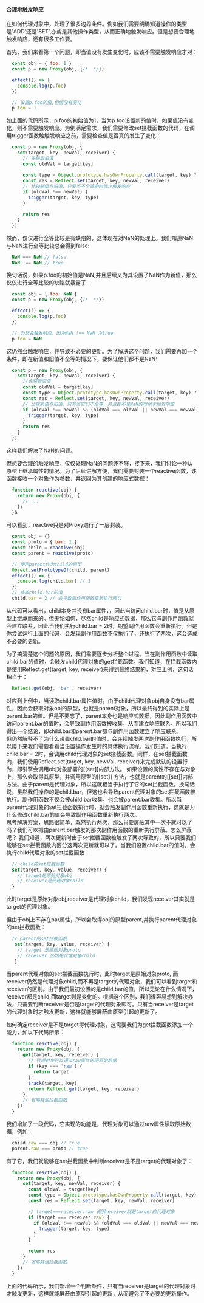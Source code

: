 <!--
 * @Description: 合理触发响应
-->
#### 合理地触发响应
在如何代理对象中，处理了很多边界条件。例如我们需要明确知道操作的类型是'ADD'还是'SET',亦或是其他操作类型，从而正确地触发响应。但是想要合理地触发响应，还有很多工作要。

首先，我们来看第一个问题，即当值没有发生变化时，应该不需要触发响应才对：
```javascript
  const obj = { foo: 1 }
  const p = new Proxy(obj, {/*  */})

  effect(() => {
    console.log(p.foo)
  })

  // 设置p.foo的值,但值没有变化
  p.foo = 1
```
如上面的代码所示，p.foo的初始值为1，当为p.foo设置新的值时，如果值没有变化，则不需要触发响应。为例满足需求，我们需要修改set拦截函数的代码，在调用trigger函数触触发响应之前，需要检查值是否真的发生了变化：
```javascript
  const p = new Proxy(obj, {
    set(target, key, newVal, receiver) {
      // 先获取旧值
      const oldVal = target[key]

      const type = Object.prototype.hasOwnProperty.call(target, key) ? 'SET' : 'ADD'
      const res = Reflect.set(target, key, newVal, receiver)
      // 比较新值与旧值，只要当不全等的时候才触发响应
      if (oldVal !== newVal) {
        trigger(target, key, type)
      }

      return res
    }
  })
```
然而，仅仅进行全等比较是有缺陷的，这体现在对NaN的处理上。我们知道NaN与NaN进行全等比较总会得到false:
```javascript
  NaN === NaN // false
  NaN !== NaN // true
```
换句话说，如果p.foo的初始值是NaN,并且后续又为其设置了NaN作为新值，那么仅仅进行全等比较的缺陷就暴露了：
```javascript
  const obj = { foo: NaN }
  const p = new Proxy(obj, {/*  */})

  effect(() => {
    console.log(p.foo)
  })

  // 仍然会触发响应，因为NaN !== NaN 为true
  p.foo = NaN
```
这仍然会触发响应，并导致不必要的更新。为了解决这个问题，我们需要再加一个条件，即在新值和旧值不全等的情况下，要保证他们都不是NaN:
```javascript
  const p = new Proxy(obj, {
    set(target, key, newVal, receiver) {
      //先获取旧值
      const oldVal = target[key]
      const type = Object.prototype.hasOwnProperty.call(target, key) ? 'SET' : 'ADD'
      const res = Reflect.set(target, key, newVal, receiver)
      // 比较新值与旧值，只有当它们不全等，并且都不是NaN的时候才触发响应
      if (oldVal !== newVal && (oldVal === oldVal || newVal === newVal)) {
        trigger(target, key, type)
      }
      return res
    }
  })
```
这样我们解决了NaN的问题。

但想要合理的触发响应，仅仅处理NaN的问题还不够，接下来，我们讨论一种从原型上继承属性的情况。为了后续讲解方便，我们需要封装一个reactive函数，该函数接收一个对象作为参数，并返回为其创建的响应式数据：
```javascript
  function reactive(obj) {
    return new Proxy(obj, {
      // ...
    })
  }ß
```
可以看到，reactive只是对Proxy进行了一层封装。
```javascript
  const obj = {}
  const proto = { bar: 1 }
  const child = reactive(obj)
  const parent = reactive(proto)

  // 使用parent作为child的原型
  Object.setPrototypeOf(child, parent)
  effect(() => {
    console.log(child.bar) // 1
  })
  // 修改child.bar的值
  child.bar = 2 // 会导致副作用函数重新执行两次
```
从代码可以看出，child本身并没有bar属性，，因此当访问child.bar时，值是从原型上继承而来的。但无论如何，尽然child是响应式数据，那么它与副作用函数就会建立联系，因此当我们执行child.bar = 2时，期望副作用函数会重新执行。但是你尝试运行上面的代码，会发现副作用函数不仅执行了，还执行了两次，这会造成不必要的更新。

为了搞清楚这个问题的原因，我们需要逐步分析整个过程。当在副作用函数中读取child.bar的值时，会触发child代理对象的get拦截函数。我们知道，在拦截函数内是使用Reflect.get(target, key, receiver)来得到最终结果的，对应上例，这句话相当于：
```javascript
  Reflect.get(obj, 'bar', receiver)
```
对应到上例中，当读取child.bar属性值时，由于child代理对象obj自身没有bar属性，因此会获取对象obj的原型，也就是parent对象，所以最终得到的实际上是parent.bar的值。但是不要忘了，parent本身也是响应式数据，因此副作用函数中访问parent.bar的值时，会导致副作用函数被收集，从而建立响应联系。所以我们得出一个结论，即child.bar和parent.bar都与副作用函数建立了响应联系。
<br />
但仍然解释不了为什么设置chld.bar的值时，会连续触发两次副作用函数执行，所以接下来我们需要看看当设置操作发生时的具体执行流程。我们知道，当执行child.bar = 2时，会调用child代理对象的set拦截函数。同样，在set拦截函数内，我们使用Reflect.set(target, key, newVal, receiver)来完成默认的设置行为，即引擎会调用obj对象部署的\[[set]]内部方法。
如果设置的属性不存在与对象上，那么会取得其原型，并调用原型的\[[set]]
方法，也就是parent的\[[set]]内部方法。由于parent是代理对象，所以这就相当于执行了它的set拦截函数。换句话说，虽然我们操作的是child.bar，但这也会导致parent代理对象的set拦截函数被执行。副作用函数不仅会被child.bar收集，也会被parent.bar收集。所以当parent代理对象的set拦截函数执行时，就会触发副作用函数重新执行，这就是为什么修改child.bar的值会导致副作用函数重新执行两次。
<br />
思考解决方案，思路很简单，既然执行两次，那么只要屏蔽其中一次不就可以了吗？我们可以把由parent.bar触发的那次副作用函数的重新执行屏蔽。怎么屏蔽呢？ 我们知道，两次更新时由于set拦截函数被触发了两次导致的，所以只要我们能够在set拦截函数内区分这两次更新就可以了。当我们设置child.bar的值时，会执行child代理对象的set拦截函数：
```javascript
  // child的set拦截函数
  set(target, key, value, receiver) {
    // target是原始对象obj
    // receiver是代理对象child
  }
```
此时target是原始对象obj,receiver是代理对象child，我们发现receiver其实就是target的代理对象。

但由于obj上不存在bar属性，所以会取得obj的原型parent,并执行parent代理对象的set拦截函数：
```javascript
  // parent的set拦截函数
   set(target, key, value, receiver) {
    // target 是原始对象proto
    // receiver 仍然是代理对象child
   }
```
当parent代理对象的set拦截函数执行时，此时target是原始对象proto,
而receiver仍然是代理对象child,而不再是target的代理对象，我们可以看到target和receiver的区别。由于我们最初设置的是child.bar的值，所以无论在什么情况下，receiver都是child,而target则是变化的。根据这个区别，我们很容易想到解决办法，只需要判断receiver是否是target的代理对象即可。只有当receiver是target的代理对象时才触发更新，这样就能够屏蔽由原型引起的更新了。
<br />

如何确定receiver是不是target得代理对象，这需要我们为get拦截函数添加一个能力，如以下代码所示：
```javascript
  function reactive(obj) {
    return new Proxy(obj, {
      get(target, key, receiver) {
        // 代理对象可以通过raw属性访问原始数据
        if (key === 'raw') {
          return target
        }
        track(target, key)
        return Reflect.get(target, key, receiver)
      },
      // 省略其他拦截函数
    })
  }
```
我们增加了一段代码，它实现的功能是，代理对象可以通过raw属性读取原始数据，例如：
```javascript
  child.raw === obj // true
  parent.raw === proto // true
```
有了它，我们就能够在set拦截函数中判断receiver是不是target的代理对象了：
```javascript
  function reactive(obj) {
    return new Proxy(obj, {
      set(target, key, newVal, receiver) {
        const oldVal = target[key]
        const type = Object.prototype.hasOwnProperty.call(target, key) ? 'SET' : 'ADD'
        const res = Reflect.set(target, key, newVal, receiver)

        // target===receiver.raw 说明receiver就是target的代理对象
        if (target === receiver.raw) {
          if (oldVal !== newVal && (oldVal === oldVal || newVal === newVal)) {
            trigger(target, key, type)
          }
        }

        return res
      }
      // 省略其他拦截函数
    })
  }
```
上面的代码所示，我们新增一个判断条件，只有当receiver是target的代理对象时才触发更新，这样就能屏蔽由原型引起的更新，从而避免了不必要的更新操作。